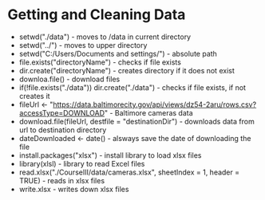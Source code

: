 # Getting and Cleaning Data

* setwd("./data") - moves to /data in current directory
* setwd("../") - moves to upper directory
* setwd("C:/Users/Documents and settings/") - absolute path
* file.exists("directoryName") - checks if file exists
* dir.create("directoryName") - creates directory if it does not exist
* downloa.file() - download files
* if(!file.exists("./data")) dir.create("./data") - checks if file exists, if not creates it
* fileUrl <- "https://data.baltimorecity.gov/api/views/dz54-2aru/rows.csv?accessType=DOWNLOAD" - Baltimore cameras data
* download.file(fileUrl, destfile = "destinationDir") - downloads data from url to destination directory
* dateDownloaded <- date() - alsways save the date of downloading the file
* install.packages("xlsx") - install library to load xlsx files
* library(xlsl) - library to read Excel files
* read.xlsx("./CourseIII/data/cameras.xlsx", sheetIndex = 1, header = TRUE) - reads in xlsx files
* write.xlsx - writes down xlsx files